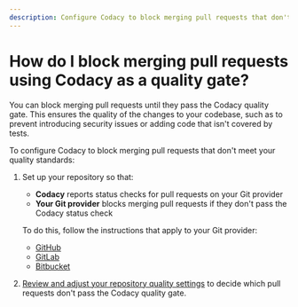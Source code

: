 ```yaml
---
description: Configure Codacy to block merging pull requests that don't meet your quality standards.
---
```


# How do I block merging pull requests using Codacy as a quality gate?

You can block merging pull requests until they pass the Codacy quality gate. This ensures the quality of the changes to your codebase, such as to prevent introducing security issues or adding code that isn't covered by tests.

To configure Codacy to block merging pull requests that don't meet your quality standards:

1.  Set up your repository so that:

    -   **Codacy** reports status checks for pull requests on your Git provider
    -   **Your Git provider** blocks merging pull requests if they don't pass the Codacy status check

    To do this, follow the instructions that apply to your Git provider:

    -   [GitHub](../../repositories-configure/integrations/github-integration.md#configuring-the-github-integration)
    -   [GitLab](../../repositories-configure/integrations/gitlab-integration.md#configuring-the-gitlab-integration)
    -   [Bitbucket](../../repositories-configure/integrations/bitbucket-integration.md#configuring-the-bitbucket-integration)

1.  [Review and adjust your repository quality settings](../../repositories-configure/adjusting-quality-settings.md) to decide which pull requests don't pass the Codacy quality gate.
